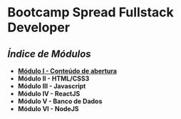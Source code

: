 # **Bootcamp Spread Fullstack Developer**
## *Índice de Módulos*

- [**Módulo I - Conteúdo de abertura**](https://github.com/FawkesC05/dio-notes/tree/main/Modulo-I_Conteudo-de-Abertura)
- **Módulo II - HTML/CSS3**
- **Módulo III - Javascript**
- **Módulo IV - ReactJS**
- **Módulo V - Banco de Dados**
- **Módulo VI - NodeJS**